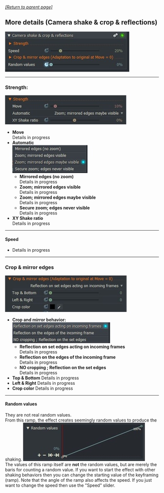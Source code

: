*[[Return to parent page]](../README.md)*  

## More details (Camera shake & crop & reflections)
![](IMG/img2.jpg)  

---------------------------------------------

### Strength:
![](IMG/Strength.jpg)
  - **Move**  
    Details in progress  
  - **Automatic**  
  ![](IMG/Automatic.jpg)  
    - **Mirrored edges (no zoom)**  
      Details in progress  
    - **Zoom; mirrored edges visible**  
      Details in progress  
    - **Zoom; mirrored edges maybe visible**  
      Details in progress  
    - **Secure zoom; edges never visible**  
       Details in progress  
  - **XY Shake ratio**  
    Details in progress

---------------------------------------------

#### Speed
  - Details in progress

---------------------------------------------

### Crop & mirror edges
![](IMG/Crop.jpg)  
  - **Crop and mirror behavior:**  
  ![](IMG/Reflection.jpg)  
    - **Reflection on set edges acting on incoming frames**  
      Details in progress  
    - **Reflection on the edges of the incoming frame**  
      Details in progress  
    - **NO cropping ; Reflection on the set edges**  
      Details in progress  
  - **Top & Bottom**
    Details in progress
  - **Left & Right**
     Details in progress
  - **Crop color**
    Details in progress  
    
--------------------------------------------
    
#### Random values
They are not real random values.  
From this ramp, the effect creates seemingly random values to produce the shaking.
![](IMG/Random.jpg)  
The values of this ramp itself are **not** the random values, but are merely the baris for counting a random value.
If you want to start the effect with other shaking behaviors then you can change the starting value of the keyframing (ramp). 
Note that the angle of the ramp also affects the speed. If you just want to change the speed then use the "Speed" slider.
